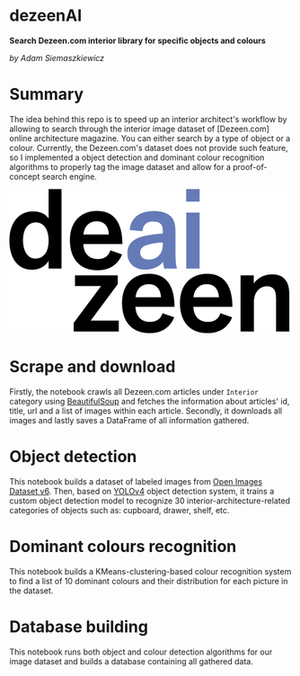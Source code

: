 # dezeenAI
**Search Dezeen.com interior library for specific objects and colours**

*by Adam Siemaszkiewicz*


# Summary

The idea behind this repo is to speed up an interior architect's workflow by allowing to search through the interior image dataset of [Dezeen.com] online architecture magazine. You can either search by a type of object or a colour. Currently, the Dezeen.com's dataset does not provide such feature, so I implemented a object detection and dominant colour recognition algorithms to properly tag the image dataset and allow for a proof-of-concept search engine.

![dezeenAI](https://github.com/adamsiemaszkiewicz/dezeenAI/blob/main/dezeenai.png)

# Scrape and download

Firstly, the notebook crawls all Dezeen.com articles under `Interior` category using [BeautifulSoup](https://www.crummy.com/software/BeautifulSoup/) and fetches the information about articles' id, title, url and a list of images within each article. Secondly, it downloads all images and lastly saves a DataFrame of all information gathered.

# Object detection

This notebook builds a dataset of labeled images from [Open Images Dataset v6](https://storage.googleapis.com/openimages/web/index.html). Then, based on [YOLOv4](https://github.com/AlexeyAB/darknet) object detection system, it trains a custom object detection model to recognize 30 interior-architecture-related categories of objects such as: cupboard, drawer, shelf, etc.

# Dominant colours recognition

This notebook builds a KMeans-clustering-based colour recognition system to find a list of 10 dominant colours and their distribution for each picture in the dataset.

# Database building

This notebook runs both object and colour detection algorithms for our image dataset and builds a database containing all gathered data.
